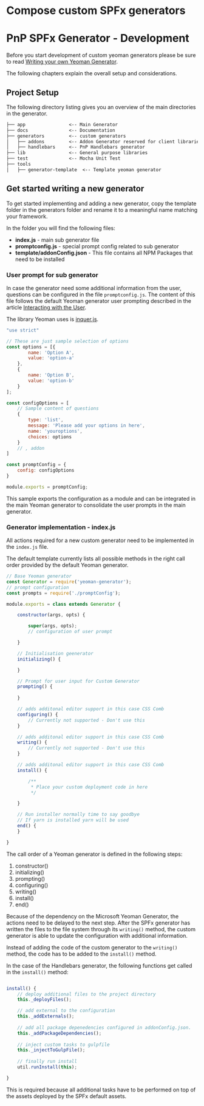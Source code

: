 # Compose custom SPFx generators

# PnP SPFx Generator - Development

Before you start development of custom yeoman generators please be sure to read [Writing your own Yeoman Generator](http://yeoman.io/authoring/).

The following chapters explain the overall setup and considerations.

## Project Setup
The following directory listing gives you an overview of the main directories in the generator.

```txt
├── app                <-- Main Generator
├── docs               <-- Documentation
├── generators         <-- custom generators
│   ├── addons         <-- Addon Generator reserved for client libraries only
│   ├── handlebars     <-- PnP Handlebars generator
├── lib                <-- General purpose libraries
├── test               <-- Mocha Unit Test
├── tools
│   ├── generator-template  <-- Template yeoman generator
```

## Get started writing a new generator

To get started implementing and adding a new generator, copy the template folder in the generators folder and rename it to a meaningful name matching your framework.

In the folder you will find the following files:

* **index.js** - main sub generator file
* **promptconfig.js** - special prompt config related to sub generator
* **template/addonConfig.json** - This file contains all NPM Packages that need to be installed

### User prompt for sub generator

In case the generator need some additional information from the user, questions can be configured in the file `promptconfig.js`. The content of this file follows the default Yeoman generator user prompting described in the article [Interacting with the User](http://yeoman.io/authoring/user-interactions.html).

The library Yeoman uses is [inquer.js](https://github.com/SBoudrias/Inquirer.js/).

```js
"use strict"

// These are just sample selection of options
const options = [{
        name: 'Option A',
        value: 'option-a'
    },
    {
        name: 'Option B',
        value: 'option-b'
    }
];

const configOptions = [
    // Sample content of questions
    {
        type: 'list',
        message: 'Please add your options in here',
        name: 'youroptions',
        choices: options
    }
    // , addon
]

const promptConfig = {
    config: configOptions
}

module.exports = promptConfig;
```

This sample exports the configuration as a module and can be integrated in the main Yeoman generator to consolidate the user prompts in the main generator.

### Generator implementation - index.js

All actions required for a new custom generator need to be implemented in the ```index.js``` file.

The default template currently lists all possible methods in the right call order provided by the default Yeoman generator.

```js
// Base Yeoman generator
const Generator = require('yeoman-generator');
// prompt configuration
const prompts = require('./promptConfig');

module.exports = class extends Generator {

    constructor(args, opts) {

        super(args, opts);
        // configuration of user prompt

    }

    // Initialisation geenerator
    initializing() {

    }

    // Prompt for user input for Custom Generator
    prompting() {
    
    }

    // adds additonal editor support in this case CSS Comb
    configuring() {
        // Currently not supported - Don't use this
    }

    // adds additonal editor support in this case CSS Comb
    writing() {
        // Currently not supported - Don't use this
    }

    // adds additonal editor support in this case CSS Comb
    install() {

        /**
         * Place your custom deployment code in here
         */

    }

    // Run installer normally time to say goodbye
    // If yarn is installed yarn will be used
    end() {
    }

}
```

The call order of a Yeoman generator is defined in the following steps:

1. constructor()
2. initializing()
3. prompting()
4. configuring()
5. writing()
6. install()
7. end()

Because of the dependency on the Microsoft Yeoman Generator, the actions need to be delayed to the next step. After the SPFx generator has written the files to the file system through its `writing()` method, the custom generator is able to update the configuration with additional information.

Instead of adding the code of the custom generator to the `writing()` method, the code has to be added to the `install()` method.

In the case of the Handlebars generator, the following functions get called in the `install()` method:

```js

install() {
    // deploy additional files to the project directory
    this._deployFiles();

    // add external to the configuration
    this._addExternals();
    
    // add all package depenedencies configured in addonConfig.json.
    this._addPackageDependencies();
    
    // inject custom tasks to gulpfile
    this._injectToGulpFile();
    
    // finally run install
    util.runInstall(this);

}
```

This is required because all additional tasks have to be performed on top of the assets deployed by the SPFx default assets.
